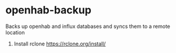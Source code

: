 # openhab-backup
Backs up openhab and influx databases and syncs them to a remote location

1. Install rclone https://rclone.org/install/
